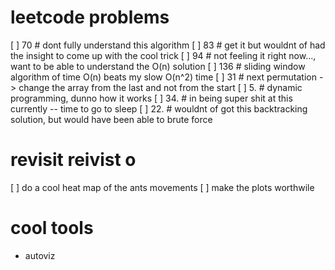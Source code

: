 # leetcode problems
[ ] 70 # dont fully understand this algorithm
[ ] 83 # get it but wouldnt of had the insight to come up with the cool trick
[ ] 94 # not feeling it right now..., want to be able to understand the O(n) solution
[ ] 136 # sliding window algorithm of time O(n) beats my slow O(n^2) time
[ ] 31 # next permutation -> change the array from the last and not from the start
[ ] 5. # dynamic programming, dunno how it works
[ ] 34. # in being super shit at this currently -- time to go to sleep
[ ] 22. # wouldnt of got this backtracking solution, but would have been able to brute force

# revisit reivist o 
[ ] do a cool heat map of the ants movements
[ ] make the plots worthwile



# cool tools
- autoviz